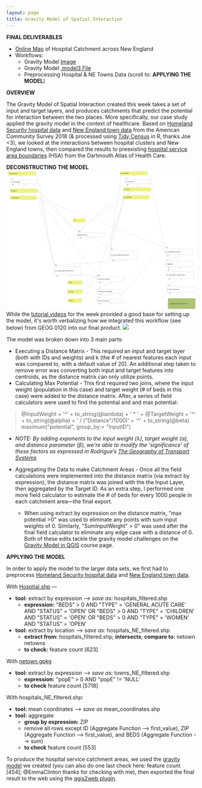 ```yaml
---
layout: page
title: Gravity Model of Spatial Interaction
---
```


**FINAL DELIVERABLES**
* [Online Map](assets/index.html) of Hospital Catchment across New England
* Workflows:
  * Gravity Model [Image](assets/gravitymodel.png)
  * Gravity Model [.model3 File](assets/gravitymodel.model3)
  * Preprocessing Hospital & NE Towns Data (scroll to: **APPLYING THE MODEL**)

**OVERVIEW**

The Gravity Model of Spatial Interaction created this week takes a set of input and target layers, and produces catchments that predict the potential for interaction between the two places. More specifically, our case study applied the gravity model in the context of healthcare. Based on [Homeland Security hospital data](https://hifld-geoplatform.opendata.arcgis.com/datasets/6ac5e325468c4cb9b905f1728d6fbf0f_0) and [New England town data](assets/netown.gpkg) from the American Community Survey 2018 (& processed using [Tidy Census](https://walker-data.com/tidycensus/) in R, thanks Joe <3), we looked at the interactions between hospital clusters and New England towns, then compared the results to preexisting [hospital service area boundaries](https://atlasdata.dartmouth.edu/downloads/supplemental#boundaries) (HSA) from the Dartmouth Atlas of Health Care.

**DECONSTRUCTING THE MODEL**
![gravitymodel workflow](assets/gravitymodel.png)
While the [tutorial videos](https://midd.hosted.panopto.com/Panopto/Pages/Sessions/List.aspx#folderID=%22324cb720-6901-48e2-b57a-acdf014ab826%22) for the week provided a good base for setting up the model, it's worth verbalizing how we integrated this workflow (see below) from GEOG 0120 into our final product. ![](/assets/120workflow.png)

The model was broken down into 3 main parts:
* Executing a Distance Matrix - This required an input and target layer (both with IDs and weights) and k (the # of nearest features each input was compared to, with a default value of 20). An additional step taken to remove error was converting both input and target features into centroids, as the distance matrix can only utilize points.
* Calculating Max Potential - This first required two joins, where the input weight (population in this case) and target weight (# of beds in this case) were added to the distance matrix. After, a series of field calculators were used to find the potential and and max potential:
> @InputWeight + '^' + to_string(@lambda) + ' * ' + @TargetWeight + '^' + to_string(@alpha) + ' / ("Distance"/1000)' + '^' + to_string(@beta)
> maximum("potential", group_by:= "InputID")

  * *NOTE: By adding exponents to the input weight (λ), target weight (α), and distance parameter (β), we're able to modify the 'significance' of these factors as expressed in Rodrigue’s [The Geography of Transport Systems](https://transportgeography.org/contents/methods/spatial-interactions-gravity-model/)*

* Aggregating the Data to make Catchment Areas - Once all the field calculations were implemented into the distance matrix (via extract by expression), the distance matrix was joined with the the Input Layer, then aggregated by the Target ID. As an extra step, I performed one more field calculator to estimate the # of beds for every 1000 people in each catchment area—the final export.
  * When using extract by expression on the distance matrix, "max potential >0" was used to eliminate any points with sum input weights of 0. Similarly, "SumInputWeight" > 0" was used after the final field calculator to eliminate any edge case with a distance of 0. Both of these edits tackle the gravity model challenges on the [Gravity Model in QGIS](https://gis4dev.github.io/lessons/02a_gravitymodel.html) course page.

**APPLYING THE MODEL**

In order to apply the model to the larger data sets, we first had to preprocess [Homeland Security hospital data](https://hifld-geoplatform.opendata.arcgis.com/datasets/6ac5e325468c4cb9b905f1728d6fbf0f_0) and [New England town data](assets/netown.gpkg).

With [Hosptial.shp](asset/Hospitals.shp) —
* **tool:** extract by expression --> *save as:* hospitals_filtered.shp
  * **expression:** "BEDS" > 0 AND "TYPE" = 'GENERAL ACUTE CARE' AND "STATUS" = 'OPEN' OR "BEDS" > 0 AND "TYPE" = 'CHILDREN' AND "STATUS" = 'OPEN' OR "BEDS" > 0 AND "TYPE" = 'WOMEN' AND "STATUS" = 'OPEN'
* **tool:** extract by location --> *save as:* hospitals_NE_filtered.shp
  * **extract from:** hospitals_filtered.shp; **intersects**; **compare to:** netown netowns
  * **to check:** feature count [623]


With [netown.gpkg](assets/netown.gpkg)
* **tool:** extract by expression --> *save as:* towns_NE_filtered.shp
  * **expression:** "popE" > 0 AND "popE" != 'NULL'
  * **to check** feature count [5718]

With hospitals_NE_filtered.shp:
* **tool:** mean coordinates --> *save as* mean_coordinates.shp
* **tool:** aggregate
  * **group by expression:** ZIP
  * remove all rows except ID (Aggregate Function --> first_value), ZIP (Aggregate Function --> first_value), and BEDS (Aggregate Function --> sum)
  * **to check** feature count [553]

To produce the hospital service catchment areas, we used the [gravity model](assets/gravitymodel.model3) we created (you can also do one last check here: feature count [454]; @EmmaClinton thanks for checking with me), then exported the final result to the web using the [qgis2web plugin](https://www.qgistutorials.com/en/docs/web_mapping_with_qgis2web.html).
